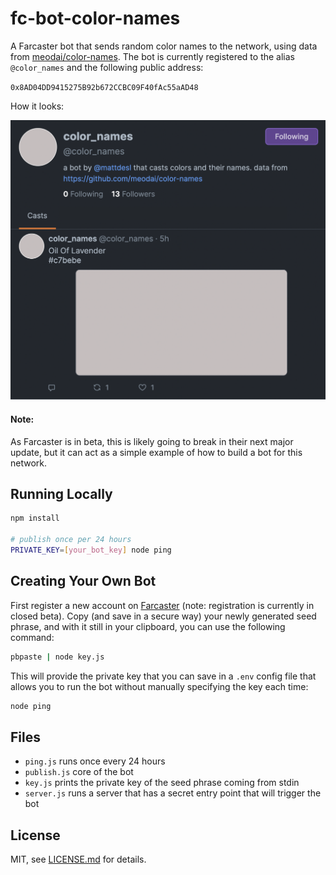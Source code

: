 # fc-bot-color-names

A Farcaster bot that sends random color names to the network, using data from [meodai/color-names](https://github.com/meodai/color-names). The bot is currently registered to the alias `@color_names` and the following public address:

`0x8AD04DD9415275B92b672CCBC09F40fAc55aAD48`

How it looks:

<img src="docs/screen2.png" />

#### Note:

As Farcaster is in beta, this is likely going to break in their next major update, but it can act as a simple example of how to build a bot for this network.

## Running Locally

```sh
npm install

# publish once per 24 hours
PRIVATE_KEY=[your_bot_key] node ping
```

## Creating Your Own Bot

First register a new account on [Farcaster](https://farcaster.xyz/) (note: registration is currently in closed beta). Copy (and save in a secure way) your newly generated seed phrase, and with it still in your clipboard, you can use the following command:

```sh
pbpaste | node key.js
```

This will provide the private key that you can save in a `.env` config file that allows you to run the bot without manually specifying the key each time:

```sh
node ping
```

## Files

- `ping.js` runs once every 24 hours
- `publish.js` core of the bot
- `key.js` prints the private key of the seed phrase coming from stdin
- `server.js` runs a server that has a secret entry point that will trigger the bot

## License

MIT, see [LICENSE.md](http://github.com/mattdesl/fc-bot-color-names/blob/master/LICENSE.md) for details.
